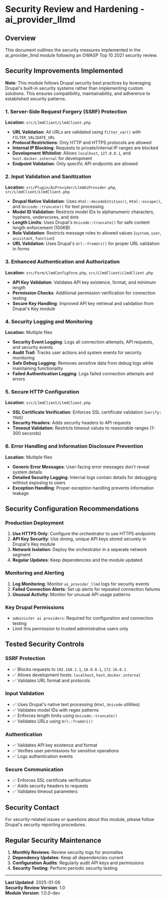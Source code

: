 # Security Review and Hardening - ai_provider_llmd

## Overview

This document outlines the security measures implemented in the ai_provider_llmd module following an OWASP Top 10 2021 security review.

## Security Improvements Implemented

**Note**: This module follows Drupal security best practices by leveraging Drupal's built-in security systems rather than implementing custom solutions. This ensures compatibility, maintainability, and adherence to established security patterns.

### 1. Server-Side Request Forgery (SSRF) Protection

**Location**: `src/LlmdClient/LlmdClient.php`

- **URL Validation**: All URLs are validated using `filter_var()` with `FILTER_VALIDATE_URL`
- **Protocol Restrictions**: Only HTTP and HTTPS protocols are allowed
- **Internal IP Blocking**: Requests to private/internal IP ranges are blocked
- **Development Whitelist**: Allows `localhost`, `127.0.0.1`, and `host.docker.internal` for development
- **Endpoint Validation**: Only specific API endpoints are allowed

### 2. Input Validation and Sanitization

**Location**: `src/Plugin/AiProvider/LlmdAiProvider.php`, `src/LlmdClient/LlmdClient.php`

- **Drupal Native Validation**: Uses `Html::decodeEntities()`, `Html::escape()`, and `Unicode::truncate()` for text processing
- **Model ID Validation**: Restricts model IDs to alphanumeric characters, hyphens, underscores, and dots
- **Length Limits**: Uses Drupal's `Unicode::truncate()` for safe content length enforcement (100KB)
- **Role Validation**: Restricts message roles to allowed values (`system`, `user`, `assistant`, `function`)
- **URL Validation**: Uses Drupal's `Url::fromUri()` for proper URL validation in forms

### 3. Enhanced Authentication and Authorization

**Location**: `src/Form/LlmdConfigForm.php`, `src/LlmdClient/LlmdClient.php`

- **API Key Validation**: Validates API key existence, format, and minimum length
- **Permission Checks**: Additional permission verification for connection testing
- **Secure Key Handling**: Improved API key retrieval and validation from Drupal's Key module

### 4. Security Logging and Monitoring

**Location**: Multiple files

- **Security Event Logging**: Logs all connection attempts, API requests, and security events
- **Audit Trail**: Tracks user actions and system events for security monitoring
- **Safe Debug Logging**: Removes sensitive data from debug logs while maintaining functionality
- **Failed Authentication Logging**: Logs failed connection attempts and errors

### 5. Secure HTTP Configuration

**Location**: `src/LlmdClient/LlmdClient.php`

- **SSL Certificate Verification**: Enforces SSL certificate validation (`verify: TRUE`)
- **Security Headers**: Adds security headers to API requests
- **Timeout Validation**: Restricts timeout values to reasonable ranges (1-300 seconds)

### 6. Error Handling and Information Disclosure Prevention

**Location**: Multiple files

- **Generic Error Messages**: User-facing error messages don't reveal system details
- **Detailed Security Logging**: Internal logs contain details for debugging without exposing to users
- **Exception Handling**: Proper exception handling prevents information leakage

## Security Configuration Recommendations

### Production Deployment

1. **Use HTTPS Only**: Configure the orchestrator to use HTTPS endpoints
2. **API Key Security**: Use strong, unique API keys stored securely in Drupal's Key module
3. **Network Isolation**: Deploy the orchestrator in a separate network segment
4. **Regular Updates**: Keep dependencies and the module updated

### Monitoring and Alerting

1. **Log Monitoring**: Monitor `ai_provider_llmd` logs for security events
2. **Failed Connection Alerts**: Set up alerts for repeated connection failures
3. **Unusual Activity**: Monitor for unusual API usage patterns

### Key Drupal Permissions

- `administer ai providers`: Required for configuration and connection testing
- Limit this permission to trusted administrative users only

## Tested Security Controls

### SSRF Protection
- ✅ Blocks requests to `192.168.1.1`, `10.0.0.1`, `172.16.0.1`
- ✅ Allows development hosts: `localhost`, `host.docker.internal`
- ✅ Validates URL format and protocols

### Input Validation
- ✅ Uses Drupal's native text processing (`Html`, `Unicode` utilities)
- ✅ Validates model IDs with regex patterns
- ✅ Enforces length limits using `Unicode::truncate()`
- ✅ Validates URLs using `Url::fromUri()`

### Authentication
- ✅ Validates API key existence and format
- ✅ Verifies user permissions for sensitive operations
- ✅ Logs authentication events

### Secure Communication
- ✅ Enforces SSL certificate verification
- ✅ Adds security headers to requests
- ✅ Validates timeout parameters

## Security Contact

For security-related issues or questions about this module, please follow Drupal's security reporting procedures.

## Regular Security Maintenance

1. **Monthly Reviews**: Review security logs for anomalies
2. **Dependency Updates**: Keep all dependencies current
3. **Configuration Audits**: Regularly audit API keys and permissions
4. **Security Testing**: Perform periodic security testing

---

**Last Updated**: 2025-01-06  
**Security Review Version**: 1.0  
**Module Version**: 1.0.0-dev